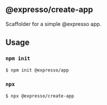 @expresso/create-app
--

Scaffolder for a simple @expresso app.

## Usage

### `npm init`

```bash
$ npm init @expresso/app
```

### `npx`

```bash
$ npx @expresso/create-app
```

